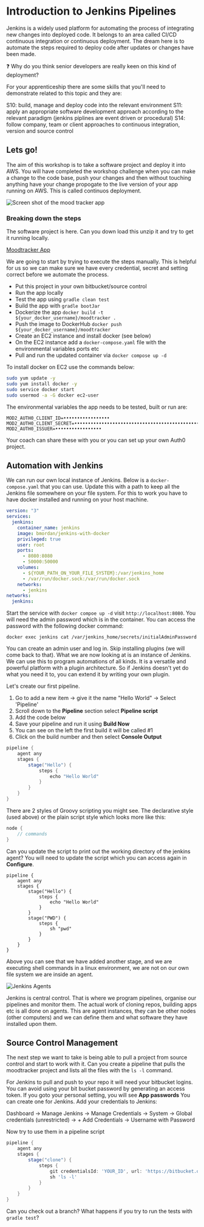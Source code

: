 # Introduction to Jenkins Pipelines

Jenkins is a widely used platform for automating the process of integrating new changes into deployed code. It belongs to an area called CI/CD continuous integration or continuous deployment. The dream here is to automate the steps required to deploy code after updates or changes have been made.

❓ Why do you think senior developers are really keen on this kind of deployment?

For your apprenticeship there are some skills that you'll need to demonstrate related to this topic and they are:

S10: build, manage and deploy code into the relevant environment
S11: apply an appropriate software development approach according to the relevant paradigm (jenkins piplines are event driven or procedural)
S14: follow company, team or client approaches to continuous integration, version and source control

## Lets go!

The aim of this workshop is to take a software project and deploy it into AWS. You will have completed the workshop challenge when you can make a change to the code base, push your changes and then without touching anything have your change propogate to the live version of your app running on AWS. This is called continuos deployment.

![Screen shot of the mood tracker app](https://user-images.githubusercontent.com/4499581/216276344-f345e807-c554-4cd1-88f2-e5c1229011f5.png)

### Breaking down the steps

The software project is here. Can you down load this unzip it and try to get it running locally.

[Moodtracker App](https://github.com/MultiverseLearningProducts/java-moodtracker-app/archive/refs/tags/1.0.0.zip)

We are going to start by trying to execute the steps manually. This is helpful for us so we can make sure we have every credential, secret and setting correct before we automate the process.

* Put this project in your own bitbucket/source control
* Run the app locally
* Test the app using `gradle clean test`
* Build the app with `gradle bootJar`
* Dockerize the app `docker build -t ${your_docker_username}/moodtracker .`
* Push the image to DockerHub `docker push ${your_docker_username}/moodtracker`
* Create an EC2 instance and install docker (see below)
* On the EC2 instance add a `docker-compose.yaml` file with the environmental variables ports etc
* Pull and run the updated container via `docker compose up -d`

To install docker on EC2 use the commands below:

```sh
sudo yum update -y
sudo yum install docker -y
sudo service docker start
sudo usermod -a -G docker ec2-user
```

The environmental variables the app needs to be tested, built or run are:

```
MOD2_AUTH0_CLIENT_ID=•••••••••••••••••
MOD2_AUTH0_CLIENT_SECRET=•••••••••••••••••••••••••••••••••••••••••••••••••••
MOD2_AUTH0_ISSUER=•••••••••••••••••
```
Your coach can share these with you or you can set up your own Auth0 project.

## Automation with Jenkins

We can run our own local instance of Jenkins. Below is a `docker-compose.yaml` that you can use. Update this with a path to keep all the Jenkins file somewhere on your file system. For this to work you have to have docker installed and running on your host machine.

```yaml
version: "3"
services:
  jenkins:
    container_name: jenkins
    image: bmordan/jenkins-with-docker
    privileged: true
    user: root
    ports:
      - 8080:8080
      - 50000:50000
    volumes:
      - ${YOUR_PATH_ON_YOUR_FILE_SYSTEM}:/var/jenkins_home
      - /var/run/docker.sock:/var/run/docker.sock
    networks:
      - jenkins
networks:
  jenkins:
```

Start the service with `docker compoe up -d` visit `http://localhost:8080`. You will need the admin password which is in the container. You can access the password with the following docker command:

```
docker exec jenkins cat /var/jenkins_home/secrets/initialAdminPassword
```

You can create an admin user and log in. Skip installing plugins (we will come back to that). What we are now looking at is an instance of Jenkins. We can use this to program automations of all kinds. It is a versatile and powerful platform with a plugin architecture. So if Jenkins doesn't yet do what you need it to, you can extend it by writing your own plugin.

Let's create our first pipeline.

1. Go to add a new item -> give it the name "Hello World" -> Select 'Pipeline'
1. Scroll down to the __Pipeline__ section select __Pipeline script__
1. Add the code below
1. Save your pipeline and run it using __Build Now__
1. You can see on the left the first build it will be called #1
1. Click on the build number and then select __Console Output__

```groovy
pipeline {
    agent any
    stages {
        stage("Hello") {
            steps {
                echo "Hello World"
            }
        }
    }
}
```

There are 2 styles of Groovy scripting you might see. The declarative style (used above) or the plain script style which looks more like this: 

```groovy
node {
    // commands
}
```

Can you update the script to print out the working directory of the jenkins agent? You will need to update the script which you can access again in __Configure__.

```
pipeline {
    agent any
    stages {
        stage("Hello") {
            steps {
                echo "Hello World"
            }
        }
        stage("PWD") {
            steps {
                sh "pwd"
            }
        }
    }
}
```
Above you can see that we have added another stage, and we are executing shell commands in a linux environment, we are not on our own file system we are inside an agent.

![Jenkins Agents](https://miro.medium.com/max/1400/1*RXh0nHJm_NXWW9KidWOsNA.webp)

Jenkins is central control. That is where we program pipelines, organise our pipelines and monitor them. The actual work of cloning repos, building apps etc is all done on agents. This are agent instances, they can be other nodes (other computers) and we can define them and what software they have installed upon them.

## Source Control Management

The next step we want to take is being able to pull a project from source control and start to work with it. Can you create a pipeline that pulls the moodtracker project and lists all the files with the `ls -l` command.

For Jenkins to pull and push to your repo it will need your bitbucket logins. You can avoid using your bit bucket password by generating an access token. If you goto your personal setting, you will see __App passwords__ You can create one for Jenkins. Add your credentials to Jenkins:

Dashboard -> Manage Jenkins -> Manage Credentials -> System -> Global credentials (unrestricted) -> + Add Credentials -> Username with Password

Now try to use them in a pipeline script

```groovy
pipeline {
    agent any
    stages {
        stage("clone") {
            steps {
                git credentialsId: 'YOUR_ID', url: 'https://bitbucket.org/bernardmordan/spring-oauth-example/src/master/'
                sh 'ls -l'
            }
        }
    }
}
```
Can you check out a branch? What happens if you try to run the tests with `gradle test`?

